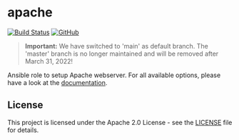 # apache

[![Build Status](https://drone.owncloud.com/api/badges/owncloud-ansible/apache/status.svg)](https://drone.owncloud.com/owncloud-ansible/apache)
[![GitHub](https://img.shields.io/github/license/owncloud-ansible/apache)](https://github.com/owncloud-ansible/apache/blob/main/LICENSE)

> **Important:** We have switched to 'main' as default branch. The 'master' branch is no longer maintained and will be removed after March 31, 2022!

Ansible role to setup Apache webserver. For all available options, please have a look at the [documentation](https://owncloud-ansible.github.io/role/apache/).

## License

This project is licensed under the Apache 2.0 License - see the [LICENSE](LICENSE) file for details.
